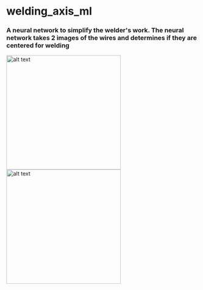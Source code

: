 # welding_axis_ml
### A neural network to simplify the welder's work. The neural network takes 2 images of the wires and determines if they are centered for welding
<img src="https://github.com/nnocturnnn/welding_axis_ml/blob/master/tf_sw/image.jpg" alt="alt text" width="300px" height="300px">
<img src="https://github.com/nnocturnnn/welding_axis_ml/blob/master/tf_sw/image2.jpg" alt="alt text" width="300px" height="300px">
